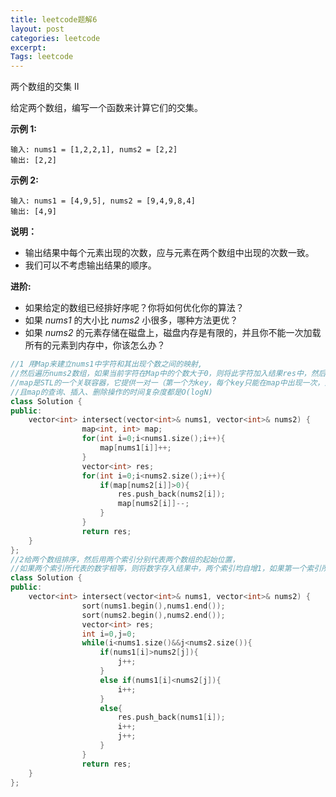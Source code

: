 ```yaml
---
title: leetcode题解6
layout: post
categories: leetcode
excerpt: 
Tags: leetcode
---
```


两个数组的交集 II

给定两个数组，编写一个函数来计算它们的交集。

**示例 1:**

```
输入: nums1 = [1,2,2,1], nums2 = [2,2]
输出: [2,2]
```

**示例 2:**

```
输入: nums1 = [4,9,5], nums2 = [9,4,9,8,4]
输出: [4,9]
```

**说明：**

- 输出结果中每个元素出现的次数，应与元素在两个数组中出现的次数一致。
- 我们可以不考虑输出结果的顺序。

**进阶:**

- 如果给定的数组已经排好序呢？你将如何优化你的算法？
- 如果 *nums1* 的大小比 *nums2* 小很多，哪种方法更优？
- 如果 *nums2* 的元素存储在磁盘上，磁盘内存是有限的，并且你不能一次加载所有的元素到内存中，你该怎么办？

```c++
//1 用Map来建立nums1中字符和其出现个数之间的映射,
//然后遍历nums2数组，如果当前字符在Map中的个数大于0，则将此字符加入结果res中，然后Map的对应值自减1。 
//map是STL的一个关联容器，它提供一对一（第一个为key，每个key只能在map中出现一次，第二个为value）的数据处理能力。map内部自建一颗红黑树（一种非严格意义上的平衡二叉树），所以在map内部所有的数据都是有序的，
//且map的查询、插入、删除操作的时间复杂度都是O(logN)
class Solution {
public:
    vector<int> intersect(vector<int>& nums1, vector<int>& nums2) {
   				map<int, int> map;
   				for(int i=0;i<nums1.size();i++){
   					map[nums1[i]]++;
   				}
   				vector<int> res;
   				for(int i=0;i<nums2.size();i++){
   					if(map[nums2[i]]>0){
   						res.push_back(nums2[i]);
   						map[nums2[i]]--;
   					}
   				}     
   				return res;
    }
};
//2给两个数组排序，然后用两个索引分别代表两个数组的起始位置，
//如果两个索引所代表的数字相等，则将数字存入结果中，两个索引均自增1，如果第一个索引所代表的数字大，则第二个索引自增1，反之亦然。
class Solution {
public:
    vector<int> intersect(vector<int>& nums1, vector<int>& nums2) {
  				sort(nums1.begin(),nums1.end());
  				sort(nums2.begin(),nums2.end());
  				vector<int> res;
  				int i=0,j=0;
  				while(i<nums1.size()&&j<nums2.size()){
  					if(nums1[i]>nums2[j]){
  						j++;
  					}
  					else if(nums1[i]<nums2[j]){
  						i++;
  					}
  					else{
  						res.push_back(nums1[i]);
  						i++;
  						j++;
  					}
  				}
  				return res;
    }
};
```

